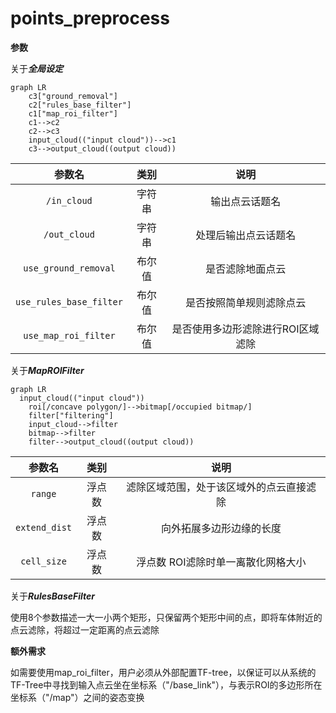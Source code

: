 # points_preprocess



**参数**



关于***全局设定***

```mermaid
graph LR
	c3["ground_removal"]
	c2["rules_base_filter"]
	c1["map_roi_filter"]
	c1-->c2
	c2-->c3
	input_cloud(("input cloud"))-->c1
	c3-->output_cloud((output cloud))
```



|         参数名          |  类别  |               说明                |
| :---------------------: | :----: | :-------------------------------: |
|       `/in_cloud`       | 字符串 |          输出点云话题名           |
|      `/out_cloud`       | 字符串 |       处理后输出点云话题名        |
|  `use_ground_removal`   | 布尔值 |         是否滤除地面点云          |
| `use_rules_base_filter` | 布尔值 |     是否按照简单规则滤除点云      |
|  `use_map_roi_filter`   | 布尔值 | 是否使用多边形滤除进行ROI区域滤除 |



关于***MapROIFilter***

```mermaid
graph LR
  input_cloud(("input cloud"))
	roi[/concave polygon/]-->bitmap[/occupied bitmap/]
	filter["filtering"]
	input_cloud-->filter
	bitmap-->filter
	filter-->output_cloud((output cloud))
```



|    参数名     |  类别  |                   说明                   |
| :-----------: | :----: | :--------------------------------------: |
|    `range`    | 浮点数 | 滤除区域范围，处于该区域外的点云直接滤除 |
| `extend_dist` | 浮点数 |         向外拓展多边形边缘的长度         |
|  `cell_size`  | 浮点数 |   浮点数  ROI滤除时单一离散化网格大小    |



关于***RulesBaseFilter***

使用8个参数描述一大一小两个矩形，只保留两个矩形中间的点，即将车体附近的点云滤除，将超过一定距离的点云滤除



**额外需求**

如需要使用map_roi_filter，用户必须从外部配置TF-tree，以保证可以从系统的TF-Tree中寻找到输入点云坐在坐标系（"/base_link"），与表示ROI的多边形所在坐标系（"/map"）之间的姿态变换